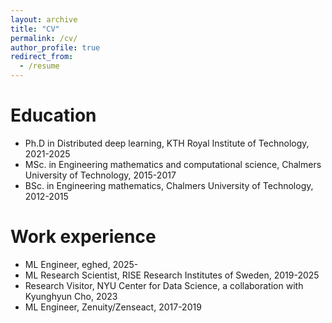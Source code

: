 ```yaml
---
layout: archive
title: "CV"
permalink: /cv/
author_profile: true
redirect_from:
  - /resume
---
```


Education
======
* Ph.D in Distributed deep learning, KTH Royal Institute of Technology, 2021-2025
* MSc. in Engineering mathematics and computational science, Chalmers University of Technology, 2015-2017
* BSc. in Engineering mathematics, Chalmers University of Technology, 2012-2015


Work experience
======
* ML Engineer, eghed, 2025-
* ML Research Scientist, RISE Research Institutes of Sweden, 2019-2025
* Research Visitor, NYU Center for Data Science, a collaboration with Kyunghyun Cho, 2023
* ML Engineer, Zenuity/Zenseact, 2017-2019
